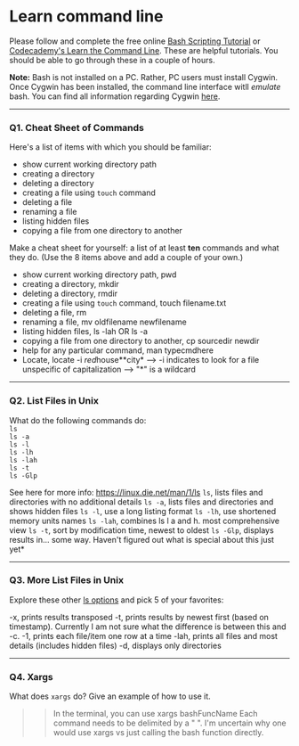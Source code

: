 # Learn command line

Please follow and complete the free online [Bash Scripting Tutorial](https://ryanstutorials.net/bash-scripting-tutorial/) or [Codecademy's Learn the Command Line](https://www.codecademy.com/learn/learn-the-command-line). These are helpful tutorials. You should be able to go through these in a couple of hours.

**Note:** Bash is not installed on a PC. Rather, PC users must install Cygwin. Once Cygwin has been installed, the command line interface witll _emulate_ bash. You can find all information regarding Cygwin [here](https://www.cygwin.com/).

---

### Q1.  Cheat Sheet of Commands  

Here's a list of items with which you should be familiar:  
* show current working directory path
* creating a directory
* deleting a directory
* creating a file using `touch` command
* deleting a file
* renaming a file
* listing hidden files
* copying a file from one directory to another

Make a cheat sheet for yourself: a list of at least **ten** commands and what they do.  (Use the 8 items above and add a couple of your own.)  

> > 
* show current working directory path, pwd
* creating a directory, mkdir
* deleting a directory, rmdir
* creating a file using `touch` command, touch filename.txt
* deleting a file, rm
* renaming a file, mv oldfilename newfilename
* listing hidden files, ls -lah OR ls -a
* copying a file from one directory to another, cp sourcedir newdir
* help for any particular command, man typecmdhere
* Locate, locate -i *red*house**city*
        --> -i indicates to look for a file unspecific of capitalization
        --> "*" is a wildcard


---

### Q2.  List Files in Unix   

What do the following commands do:  
`ls`  
`ls -a`  
`ls -l`  
`ls -lh`  
`ls -lah`  
`ls -t`  
`ls -Glp`  

> > 
See here for more info: https://linux.die.net/man/1/ls
`ls`, lists files and directories with no additional details
`ls -a`, lists files and directories and shows hidden files
`ls -l`, use a long listing format
`ls -lh`, use shortened memory units names
`ls -lah`, combines ls l a and h. most comprehensive view
`ls -t`, sort by modification time, newest to oldest
`ls -Glp`, displays results in... some way. Haven't figured out what is special about this just yet*

---

### Q3.  More List Files in Unix  

Explore these other [ls options](http://www.techonthenet.com/unix/basic/ls.php) and pick 5 of your favorites:

> > 
-x, prints results transposed
-t, prints results by newest first (based on timestamp). Currently I am not sure what the difference is between this and -c.
-1, prints each file/item one row at a time
-lah, prints all files and most details (includes hidden files)
-d, displays only directories


---

### Q4.  Xargs   

What does `xargs` do? Give an example of how to use it.

> > In the terminal, you can use xargs bashFuncName 
Each command needs to be delimited by a " ". I'm uncertain why one would use xargs vs just calling the bash function directly.


 

